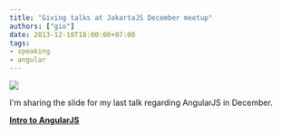 ```yaml
---
title: "Giving talks at JakartaJS December meetup"
authors: ["gio"]
date: 2013-12-18T18:00:00+07:00
tags:
- speaking
- angular
---
```


![](http://res.cloudinary.com/mightygio/image/upload/c_scale,h_600,w_800/v1389916710/talks-jakartajs-december_khqjxq.jpg)

I'm sharing the slide for my last talk regarding AngularJS in December.

[**Intro to AngularJS**](https://speakerdeck.com/giosakti/intro-to-angularjs-jakartajs-dec-2013)
